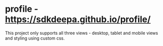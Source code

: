 # profile - https://sdkdeepa.github.io/profile/
This project only supports all three views - desktop, tablet and mobile views and styling using custom css.

